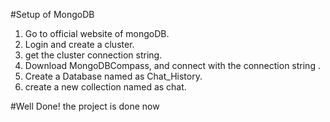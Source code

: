 #Setup of MongoDB

1. Go to official website of mongoDB.
2. Login and create a cluster.
3. get the cluster connection string.
4. Download MongoDBCompass, and connect with the connection string .
5. Create a Database named as Chat_History.
6. create a new collection named as chat.

#Well Done!
the project is done now
